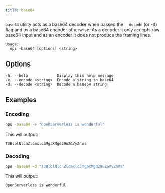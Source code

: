 ```yaml
---
title: base64
---
```


`base64` utility acts as a base64 decoder when passed the `--decode` (or -d) flag and as a base64 encoder
otherwise. As a decoder it only accepts raw base64 input and as an encoder it does not produce the framing
lines.

```text
Usage:
  ops -base64 [options] <string>
```

## Options

```
-h, --help             Display this help message
-e, --encode <string>  Encode a string to base64
-d, --decode <string>  Decode a base64 string
```

## Examples

### Encoding

```bash
ops -base64 -e "OpenServerless is wonderful"
```

This will output:

```text
T3BlblNlcnZlcmxlc3MgaXMgd29uZGVyZnVs
```

### Decoding

```bash
ops -base64 -d "T3BlblNlcnZlcmxlc3MgaXMgd29uZGVyZnVs"
```

This will output:

```text
OpenServerless is wonderful
```